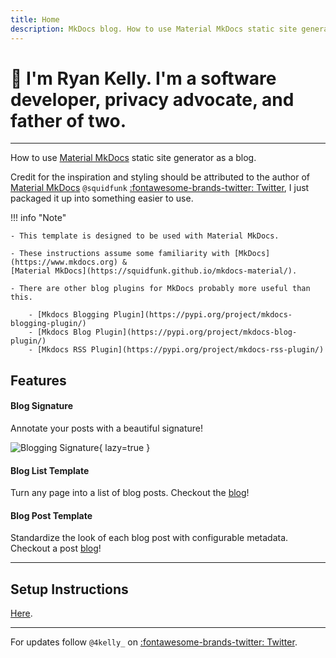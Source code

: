 ```yaml
---
title: Home
description: MkDocs blog. How to use Material MkDocs static site generator as a blog.
---
```


# :wave: **I'm Ryan Kelly**. I'm a software developer, privacy advocate, and father of two.

---

How to use [Material MkDocs](https://squidfunk.github.io/mkdocs-material/) static site generator as a blog.

Credit for the inspiration and styling should be attributed to the author of [Material MkDocs](https://squidfunk.github.io/mkdocs-material/) 
`@squidfunk` [:fontawesome-brands-twitter: Twitter](https://twitter.com/squidfunk), 
I just packaged it up into something easier to use.

!!! info "Note"

    - This template is designed to be used with Material MkDocs.

    - These instructions assume some familiarity with [MkDocs](https://www.mkdocs.org) & 
    [Material MkDocs](https://squidfunk.github.io/mkdocs-material/).

    - There are other blog plugins for MkDocs probably more useful than this.
    
        - [Mkdocs Blogging Plugin](https://pypi.org/project/mkdocs-blogging-plugin/)
        - [Mkdocs Blog Plugin](https://pypi.org/project/mkdocs-blog-plugin/)
        - [Mkdocs RSS Plugin](https://pypi.org/project/mkdocs-rss-plugin/)


## Features

#### Blog Signature

Annotate your posts with a beautiful signature!

![Blogging Signature](/img/signature.png){ lazy=true }

#### Blog List Template

Turn any page into a list of blog posts. Checkout the [blog](/blog)! 

#### Blog Post Template

Standardize the look of each blog post with configurable metadata. Checkout a post [blog](/blog/subtopic/boring_post)! 

---

## Setup Instructions

[Here](/blog/2021/how_to_build_this_blog).

---

For updates follow `@4kelly_` on [:fontawesome-brands-twitter: Twitter](https://twitter.com/4kelly_).

